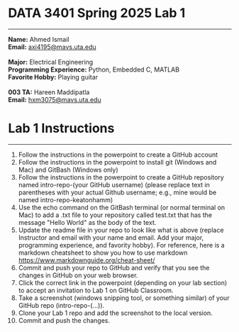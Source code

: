 # DATA 3401 Spring 2025 Lab 1
---
**Name:** Ahmed Ismail  
**Email:** axi4195@mavs.uta.edu  
<br>
**Major:** Electrical Engineering  
**Programming Experience:** Python, Embedded C, MATLAB  
**Favorite Hobby:** Playing guitar   
<br>
**003 TA:** Hareen Maddipatla   
**Email:** hxm3075@mavs.uta.edu

# Lab 1 Instructions
---
1. Follow the instructions in the powerpoint to create a GitHub account
2. Follow the instructions in the powerpoint to install git (Windows and Mac) and GitBash (Windows only)
3. Follow the instructions in the powerpoint to create a GitHub repository named intro-repo-(your GitHub username) (please replace text in parentheses with your actual Github username; e.g., mine would be named intro-repo-keatonhamm)
4. Use the echo command on the GitBash terminal (or normal terminal on Mac) to add a .txt file to your repository called test.txt that has the message "Hello World" as the body of the text.
5. Update the readme file in your repo to look like what is above (replace Instructor and email with your name and email. Add your major, programming experience, and favority hobby). For reference, here is a markdown cheatsheet to show you how to use markdown https://www.markdownguide.org/cheat-sheet/
6. Commit and push your repo to GitHub and verify that you see the changes in GitHub on your web browser.
7. Click the correct link in the powerpoint (depending on your lab section) to accept an invitation to Lab 1 on GitHub Classroom.
8. Take a screenshot (windows snipping tool, or something similar) of your GitHub repo (intro-repo-(...)).
9. Clone your Lab 1 repo and add the screenshot to the local version.
10. Commit and push the changes.
                        
